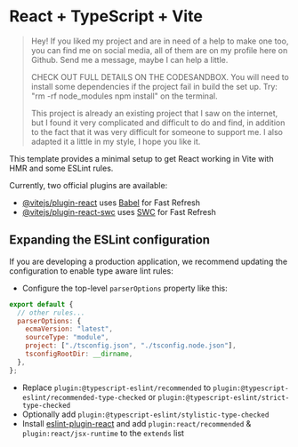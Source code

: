 # React + TypeScript + Vite

> Hey! If you liked my project and are in need of a help to make one too, you can find me on social media, all of them are on my profile here on Github. Send me a message, maybe I can help a little.
>
> CHECK OUT FULL DETAILS ON THE CODESANDBOX. You will need to install some dependencies if the project fail in build the set up. Try: "rm -rf node_modules
> npm install" on the terminal.
>
> This project is already an existing project that I saw on the internet, but I found it very complicated and difficult to do and find, in addition to the fact that it was very difficult for someone to support me. I also adapted it a little in my style, I hope you like it.

This template provides a minimal setup to get React working in Vite with HMR and some ESLint rules.

Currently, two official plugins are available:

- [@vitejs/plugin-react](https://github.com/vitejs/vite-plugin-react/blob/main/packages/plugin-react/README.md) uses [Babel](https://babeljs.io/) for Fast Refresh
- [@vitejs/plugin-react-swc](https://github.com/vitejs/vite-plugin-react-swc) uses [SWC](https://swc.rs/) for Fast Refresh

## Expanding the ESLint configuration

If you are developing a production application, we recommend updating the configuration to enable type aware lint rules:

- Configure the top-level `parserOptions` property like this:

```js
export default {
  // other rules...
  parserOptions: {
    ecmaVersion: "latest",
    sourceType: "module",
    project: ["./tsconfig.json", "./tsconfig.node.json"],
    tsconfigRootDir: __dirname,
  },
};
```

- Replace `plugin:@typescript-eslint/recommended` to `plugin:@typescript-eslint/recommended-type-checked` or `plugin:@typescript-eslint/strict-type-checked`
- Optionally add `plugin:@typescript-eslint/stylistic-type-checked`
- Install [eslint-plugin-react](https://github.com/jsx-eslint/eslint-plugin-react) and add `plugin:react/recommended` & `plugin:react/jsx-runtime` to the `extends` list
